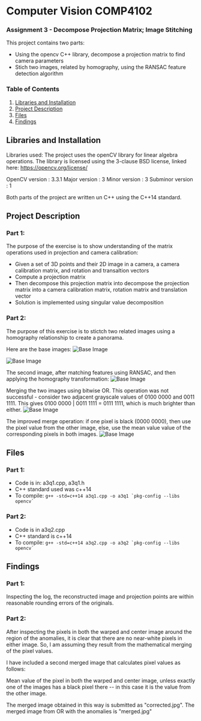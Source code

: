 # Computer Vision COMP4102
### Assignment 3 - Decompose Projection Matrix; Image Stitching
This project contains two parts:
 - Using the opencv C++ library, decompose a projection matrix to find camera parameters
 - Stich two images, related by homography, using the RANSAC feature detection algorithm  

### Table of Contents

1. [Libraries and Installation](#installation)
2. [Project Description](#motivation)
3. [Files](#files)
4. [Findings](#results)

## Libraries and Installation <a name="installation"></a>

Libraries used:
The project uses the openCV library for linear algebra operations.  The library is licensed using the 3-clause BSD license, linked here:
https://opencv.org/license/

OpenCV version : 3.3.1
Major version : 3
Minor version : 3
Subminor version : 1

Both parts of the project are written un C++ using the C++14 standard.

## Project Description<a name="motivation"></a>

### Part 1:
The purpose of the exercise is to show understanding of the matrix operations used in projection and camera calibration:
- Given a set of 3D points and their 2D image in a camera, a camera calibration matrix, and rotation and transaltion vectors
- Compute a projection matrix
- Then decompose this projection matrix into decompose the projection matrix into a camera calibration matrix, rotation matrix and translation vector
- Solution is implemented using singular value decomposition

### Part 2:
The purpose of this exercise is to stictch two related images using a homography relationship to create a panorama.

Here are the base images:
![Base Image](https://github.com/ismith1024/Computer-Vision-Assignment-3/blob/master/Q2%20-%20Image%20Stitching/keble_b_long.bmp "Image 1")

![Base Image](https://github.com/ismith1024/Computer-Vision-Assignment-3/blob/master/Q2%20-%20Image%20Stitching/keble_a_half.bmp "Image 2")

The second image, after matching features using RANSAC, and then applying the homography transformation:
![Base Image](https://github.com/ismith1024/Computer-Vision-Assignment-3/blob/master/Q2%20-%20Image%20Stitching/Warped.jpg "Image 2, warped")

Merging the two images using bitwise OR.  This operation was not successful - consider two adjacent grayscale values of 0100 0000 and 0011 1111.  This gives 0100 0000 | 0011 1111 = 0111 1111, which is much brighter than either.
![Base Image](https://github.com/ismith1024/Computer-Vision-Assignment-3/blob/master/Q2%20-%20Image%20Stitching/Merged.jpg "Stitched (using bitwise OR")

The improved merge operation: if one pixel is black (0000 0000), then use the pixel value from the other image, else, use the mean value value of the corresponding pixels in both images.
![Base Image](https://github.com/ismith1024/Computer-Vision-Assignment-3/blob/master/Q2%20-%20Image%20Stitching/Corrected.jpg "Stitched (using bitwise OR")


## Files <a name="files"></a>

### Part 1:
 - Code is in: a3q1.cpp, a3q1.h 
 - C++ standard used was c++14
 - To compile:
    ``g++ -std=c++14 a3q1.cpp -o a3q1 `pkg-config --libs opencv` ``

### Part 2:
 - Code is in a3q2.cpp 
 - C++ standard is c++14
 - To compile:
    ``g++ -std=c++14 a3q2.cpp -o a3q2 `pkg-config --libs opencv` ``

## Findings<a name="results"></a>

### Part 1:

Inspecting the log, the reconstructed image and projection points are within reasonable rounding errors of the originals.

### Part 2:

After inspecting the pixels in both the warped and center image around the region of the anomalies, it is clear that there
are no near-white pixels in either image.  So, I am assuming they result from the mathematical merging of the pixel values.

I have included a second merged image that calculates pixel values as follows:

Mean value of the pixel in both the warped and center image, unless exactly one of the images has a black pixel there -- in this case it is the 
value from the other image.
    
The merged image obtained in this way is submitted as "corrected.jpg".  The merged image from OR with the anomalies is "merged.jpg"








